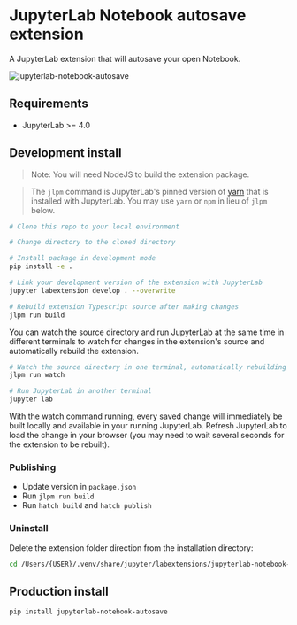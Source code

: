 # JupyterLab Notebook autosave extension

A JupyterLab extension that will autosave your open Notebook.

![jupyterlab-notebook-autosave](https://github.com/datawars-io/jupyterlab-notebook-autosave/assets/7065401/962ebef6-5d7a-496d-a97f-75634b7023aa)

## Requirements

- JupyterLab >= 4.0

## Development install

> Note: You will need NodeJS to build the extension package.

> The `jlpm` command is JupyterLab's pinned version of
[yarn](https://yarnpkg.com/) that is installed with JupyterLab. You may use
`yarn` or `npm` in lieu of `jlpm` below.

```bash
# Clone this repo to your local environment

# Change directory to the cloned directory

# Install package in development mode
pip install -e .

# Link your development version of the extension with JupyterLab
jupyter labextension develop . --overwrite

# Rebuild extension Typescript source after making changes
jlpm run build
```

You can watch the source directory and run JupyterLab at the same time in different terminals to watch for changes in the extension's source and automatically rebuild the extension.

```bash
# Watch the source directory in one terminal, automatically rebuilding when needed
jlpm run watch

# Run JupyterLab in another terminal
jupyter lab
```

With the watch command running, every saved change will immediately be built locally and available in your running JupyterLab. Refresh JupyterLab to load the change in your browser (you may need to wait several seconds for the extension to be rebuilt).

### Publishing

* Update version in `package.json`
* Run `jlpm run build`
* Run `hatch build` and `hatch publish`

### Uninstall

Delete the extension folder direction from the installation directory:

```bash
cd /Users/{USER}/.venv/share/jupyter/labextensions/jupyterlab-notebook-autosave
```

## Production install

```bash
pip install jupyterlab-notebook-autosave
```

